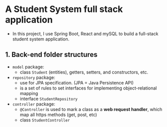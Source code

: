 ﻿# A Student System full stack application
 - In this project, I use Spring Boot, React and mySQL to build a full-stack student system application.
## 1. Back-end folder structures
- `model` package:
   - class `Student` (entities), getters, setters, and constructors, etc.
- `repository` package:
   - use for JPA specification. (JPA = Java Persistence API)
   - is a set of rules to set interfaces for implementing object-relational mapping
   - interface `StudentRepository`
- `controller` package:
   - `@Controller` is used to mark a class as a **web request handler**, which map all https methods (get, post, etc)
   - class `StudentController`

